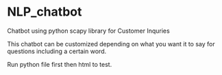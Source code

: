 # NLP_chatbot
Chatbot using python scapy library for Customer Inquries

This chatbot can be customized depending on what you want it to say for questions including a certain word.

Run python file first then html to test.
